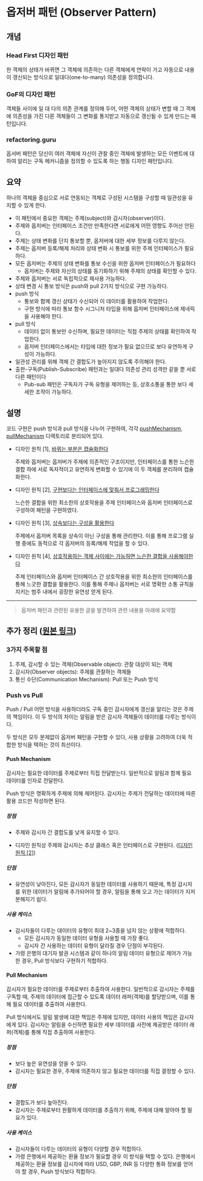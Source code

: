 # 옵저버 패턴 (Observer Pattern)

## 개념

### Head First 디자인 패턴

한 객체의 상태가 바뀌면 그 객체에 의존하는 다른 객체에게 연락이 가고 자동으로 내용이 갱신되는 방식으로 일대다(one-to-many) 의존성을 정의합니다.

### GoF의 디자인 패턴

객체들 사이에 일 대 다의 의존 관계를 정의해 두어, 어떤 객체의 상태가 변할 때 그 객체에 의존성을 가진 다른 객체들이 그 변화를 통지받고 자동으로 갱신될 수 있게 만드는 패턴입니다.

### refactoring.guru

옵서버 패턴은 당신이 여러 객체에 자신이 관찰 중인 객체에 발생하는 모든 이벤트에 대하여 알리는 구독 메커니즘을 정의할 수 있도록 하는 행동 디자인 패턴입니다.

## 요약

하나의 객체을 중심으로 서로 연동되는 객체로 구성된 시스템을 구성할 때 일관성을 유지할 수 있게 한다.

- 이 패턴에서 중요한 객체는 주제(subject)와 감시자(observer)이다.
- 주제와 옵저버는 인터페이스 조건만 만족한다면 서로에게 어떤 영향도 주어선 안된다.
- 주제는 상태 변화를 단지 통보할 뿐, 옵저버에 대한 세부 정보를 다루지 않는다.
- 주제는 옵저버 등록/해제 처리와 상태 변화 시 통보를 위한 주제 인터페이스가 필요하다.
- 모든 옵저버는 주제의 상태 변화를 통보 수신을 위한 옵저버 인터페이스가 필요하다
  - 옵저버는 주제와 자신의 상태를 동기화하기 위해 주제의 상태를 확인할 수 있다.
- 주제와 옵저버는 서로 독립적으로 재사용 가능하다.
- 상태 변경 시 통보 방식은 push와 pull 2가지 방식으로 구현 가능하다.
- push 방식
  - 통보와 함께 갱신 상태가 수신되어 이 데이터를 활용하여 작업한다.
  - 구현 방식에 따라 통보 함수 시그니처 타입을 위해 옵저버 인터페이스에 제네릭을 사용해야 한다.
- pull 방식
  - 데이터 없이 통보만 수신하며, 필요한 데이터는 직접 주제의 상태를 확인하여 작업한다.
  - 옵저버 인터페이스에서는 타입에 대한 정보가 필요 없으므로 보다 유연하게 구성이 가능하다.
- 일관성 관리를 위해 객체 간 결합도가 높아지지 않도록 주의해야 한다.
- 출판-구독(Publish-Subscribe) 패턴과는 일대다 의존성 관리 성격만 같을 뿐 서로 다른 패턴이다
  - Pub-sub 패턴은 구독자가 구독 유형을 제어하는 등, 상호소통을 통한 보다 세세한 조작이 가능하다.

## 설명

코드 구현은 push 방식과 pull 방식을 나누어 구현하여, 각각 [pushMechanism](https://github.com/mercuriver/head-first-design-patterns-ts/tree/main/patterns/observer/pushMechanism), [pullMechanism](https://github.com/mercuriver/head-first-design-patterns-ts/tree/main/patterns/observer/pushMechanism) 디렉토리로 분리되어 있다.

- 디자인 원칙 [1], [바뀌는 부분은 캡슐화한다](https://github.com/mercuriver/head-first-design-patterns-ts/blob/main/README.md#1-%EB%B0%94%EB%80%8C%EB%8A%94-%EB%B6%80%EB%B6%84%EC%9D%80-%EC%BA%A1%EC%8A%90%ED%99%94%ED%95%9C%EB%8B%A4)

  주제와 옵저버는 옵저버가 주제에 의존적인 구조이지만, 인터페이스를 통한 느슨한 결합 하에 서로 독자적이고 유연하게 변화할 수 있기에 이 두 객체를 분리하여 캡슐화한다.

- 디자인 원칙 [2], [구현보다는 인터페이스에 맞춰서 프로그래밍한다](https://github.com/mercuriver/head-first-design-patterns-ts/blob/main/README.md#2-%EA%B5%AC%ED%98%84%EB%B3%B4%EB%8B%A4%EB%8A%94-%EC%9D%B8%ED%84%B0%ED%8E%98%EC%9D%B4%EC%8A%A4%EC%97%90-%EB%A7%9E%EC%B6%B0%EC%84%9C-%ED%94%84%EB%A1%9C%EA%B7%B8%EB%9E%98%EB%B0%8D%ED%95%9C%EB%8B%A4)

  느슨한 결합을 위한 최소한의 상호작용을 주제 인터페이스와 옵저버 인터페이스로 구성하여 패턴을 구현하였다.

- 디자인 원칙 [3], [상속보다는 구성을 활용한다](https://github.com/mercuriver/head-first-design-patterns-ts/blob/main/README.md#3-%EC%83%81%EC%86%8D%EB%B3%B4%EB%8B%A4%EB%8A%94-%EA%B5%AC%EC%84%B1%EC%9D%84-%ED%99%9C%EC%9A%A9%ED%95%9C%EB%8B%A4)

  주제에서 옵저버 목록을 상속이 아닌 구성을 통해 관리한다. 이를 통해 프로그램 실행 중에도 동적으로 각 옵저버의 등록/해제 작업을 할 수 있다.

- 디자인 원칙 [4], [상호작용하는 객체 사이에는 가능하면 느슨한 결합을 사용해야한다](https://github.com/mercuriver/head-first-design-patterns-ts#4-%EC%83%81%ED%98%B8%EC%9E%91%EC%9A%A9%ED%95%98%EB%8A%94-%EA%B0%9D%EC%B2%B4-%EC%82%AC%EC%9D%B4%EC%97%90%EB%8A%94-%EA%B0%80%EB%8A%A5%ED%95%98%EB%A9%B4-%EB%8A%90%EC%8A%A8%ED%95%9C-%EA%B2%B0%ED%95%A9%EC%9D%84-%EC%82%AC%EC%9A%A9%ED%95%B4%EC%95%BC%ED%95%9C%EB%8B%A4)

  주제 인터페이스와 옵저버 인터페이스 간 상호작용을 위한 최소한의 인터페이스를 통해 느긋한 결합을 활용한다. 이를 통해 주제나 옵저버는 서로 명확한 소통 규칙을 지키는 범주 내에서 굉장한 유연성 얻게 된다.

<hr/>

> 옵저버 패턴과 관련된 유용한 글을 발견하여 관련 내용을 아래에 요약함

## 추가 정리 ([원본 링크](https://stackoverflow.com/questions/34706186/push-pull-mechanism-observer-pattern))

### 3가지 주목할 점

1. 주제, 감시할 수 있는 객체(Observable object): 관찰 대상이 되는 객체
2. 감시자(Observer objects): 주제를 관찰하는 객체들
3. 통신 수단(Communication Mechanism): Pull 또는 Push 방식

### Push vs Pull

Push / Pull 어떤 방식을 사용하더라도 구독 중인 감시자에게 갱신을 알리는 것은 주제의 책임이다. 이 두 방식의 차이는 알림을 받은 감시자 객체들이 데이터를 다루는 방식이다.

두 방식은 모두 문제없이 옵저버 패턴을 구현할 수 있다, 사용 상황을 고려하여 더욱 적합한 방식을 택하는 것이 최선이다.

#### Push Mechanism

감시자는 필요한 데이터를 주제로부터 직접 전달받는다.
일반적으로 알림과 함께 필요 데이터를 인자로 전달한다.

Push 방식은 명확하게 주제에 의해 제어된다. 감시자는 주제가 전달하는 데이터에 따른 활용 코드만 작성하면 된다.

##### 장점

- 주제와 감시자 간 결합도를 낮게 유지할 수 있다.

- 디자인 원칙상 주제와 감시자는 추상 클래스 혹은 인터페이스로 구현된다. ([디자인 원칙 [2]](https://github.com/mercuriver/head-first-design-patterns-ts/blob/main/README.md#2-%EA%B5%AC%ED%98%84%EB%B3%B4%EB%8B%A4%EB%8A%94-%EC%9D%B8%ED%84%B0%ED%8E%98%EC%9D%B4%EC%8A%A4%EC%97%90-%EB%A7%9E%EC%B6%B0%EC%84%9C-%ED%94%84%EB%A1%9C%EA%B7%B8%EB%9E%98%EB%B0%8D%ED%95%9C%EB%8B%A4))

##### 단점

- 유연성이 낮아진다, 모든 감시자가 동일한 데이터를 사용하기 때문에, 특정 감시자를 위한 데이터가 알림에 추가되어야 할 경우, 알림을 통해 오고 가는 데이터가 지저분해지기 쉽다.

##### 사용 케이스

- 감시자들이 다루는 데이터의 유형이 최대 2~3종을 넘지 않는 상황에 적합하다.
  - 모든 감시자가 동일한 데이터 유형을 사용할 때 가장 좋다.
  - 감시자 간 사용하는 데이터 유형이 달라질 경우 단점이 부각된다.
- 가령 은행의 대기자 발권 시스템과 같이 하나의 알림 데이터 유형으로 제어가 가능한 경우, Pull 방식보다 구현하기 적합하다.

#### Pull Mechanism

감시자가 필요한 데이터를 주제로부터 추출하여 사용한다.
일반적으로 감시자는 주제를 구독할 때, 주제의 데이터에 접근할 수 있도록 데이터 래퍼(객체)를 할당받으며, 이를 통해 필요 데이터를 추출하여 사용한다.

Pull 방식에서도 알림 발생에 대한 책임은 주제에 있지만, 데이터 사용의 책임은 감시자에게 있다. 감시자는 알림을 수신하면 필요한 세부 데이터를 사전에 제공받은 데이터 래퍼(객체)를 통해 직접 추출하여 사용한다.

##### 장점

- 보다 높은 유연성을 얻을 수 있다.
- 감시자는 필요한 경우, 주제에 의존하지 않고 필요한 데이터를 직접 결정할 수 있다.

##### 단점

- 결합도가 보다 높아진다.
- 감시자는 주제로부터 원활하게 데이터를 추출하기 위해, 주제에 대해 알아야 할 필요가 있다.

##### 사용 케이스

- 감시자들이 다루는 데이터의 유형이 다양할 경우 적합하다.
- 가령 은행에서 제공하는 환율 정보가 필요할 경우 이 방식을 택할 수 있다. 은행에서 제공하는 환율 정보를 감시자에 따라 USD, GBP, INR 등 다양한 통화 정보를 얻어야 할 경우, Push 방식보다 적합하다.
